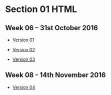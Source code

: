Section 01 HTML
===============

Week 06 – 31st October 2016
---------------------------

- [Version 01](http://caoimhewa.github.io/john-baskerville/baskerville1.html)

- [Version 02](http://caoimhewa.github.io/john-baskerville/baskerville2.html)
- [Version 03](http://caoimhewa.github.io/john-baskerville/baskerville3.html)




Week 08 - 14th November 2016
----------------------------

- [Version 04](http://caoimhewa.github.io/john-baskerville/baskerville4.html)